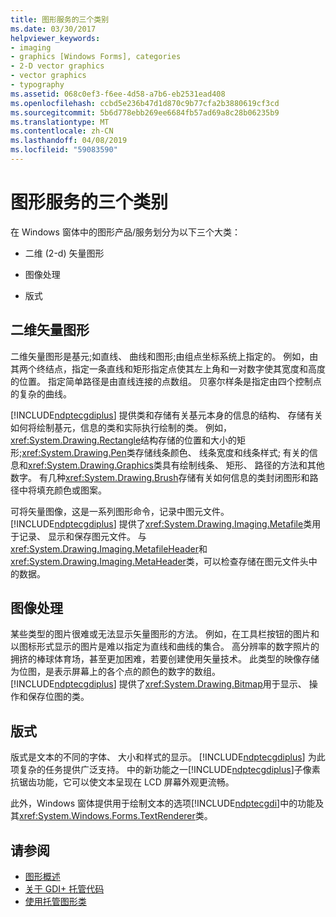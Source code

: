 ```yaml
---
title: 图形服务的三个类别
ms.date: 03/30/2017
helpviewer_keywords:
- imaging
- graphics [Windows Forms], categories
- 2-D vector graphics
- vector graphics
- typography
ms.assetid: 068c0ef3-f6ee-4d58-a7b6-eb2531ead408
ms.openlocfilehash: ccbd5e236b47d1d870c9b77cfa2b3880619cf3cd
ms.sourcegitcommit: 5b6d778ebb269ee6684fb57ad69a8c28b06235b9
ms.translationtype: MT
ms.contentlocale: zh-CN
ms.lasthandoff: 04/08/2019
ms.locfileid: "59083590"
---
```

# <a name="three-categories-of-graphics-services"></a>图形服务的三个类别
在 Windows 窗体中的图形产品/服务划分为以下三个大类：  
  
-   二维 (2-d) 矢量图形  
  
-   图像处理  
  
-   版式  
  
## <a name="2-d-vector-graphics"></a>二维矢量图形  
 二维矢量图形是基元;如直线、 曲线和图形;由组点坐标系统上指定的。 例如，由其两个终结点，指定一条直线和矩形指定点使其左上角和一对数字使其宽度和高度的位置。 指定简单路径是由直线连接的点数组。 贝塞尔样条是指定由四个控制点的复杂的曲线。  
  
 [!INCLUDE[ndptecgdiplus](../../../../includes/ndptecgdiplus-md.md)] 提供类和存储有关基元本身的信息的结构、 存储有关如何将绘制基元，信息的类和实际执行绘制的类。 例如，<xref:System.Drawing.Rectangle>结构存储的位置和大小的矩形;<xref:System.Drawing.Pen>类存储线条颜色、 线条宽度和线条样式; 有关的信息和<xref:System.Drawing.Graphics>类具有绘制线条、 矩形、 路径的方法和其他数字。 有几种<xref:System.Drawing.Brush>存储有关如何信息的类封闭图形和路径中将填充颜色或图案。  
  
 可将矢量图像，这是一系列图形命令，记录中图元文件。 [!INCLUDE[ndptecgdiplus](../../../../includes/ndptecgdiplus-md.md)] 提供了<xref:System.Drawing.Imaging.Metafile>类用于记录、 显示和保存图元文件。 与<xref:System.Drawing.Imaging.MetafileHeader>和<xref:System.Drawing.Imaging.MetaHeader>类，可以检查存储在图元文件头中的数据。  
  
## <a name="imaging"></a>图像处理  
 某些类型的图片很难或无法显示矢量图形的方法。 例如，在工具栏按钮的图片和以图标形式显示的图片是难以指定为直线和曲线的集合。 高分辨率的数字照片的拥挤的棒球体育场，甚至更加困难，若要创建使用矢量技术。 此类型的映像存储为位图，是表示屏幕上的各个点的颜色的数字的数组。 [!INCLUDE[ndptecgdiplus](../../../../includes/ndptecgdiplus-md.md)] 提供了<xref:System.Drawing.Bitmap>用于显示、 操作和保存位图的类。  
  
## <a name="typography"></a>版式  
 版式是文本的不同的字体、 大小和样式的显示。 [!INCLUDE[ndptecgdiplus](../../../../includes/ndptecgdiplus-md.md)] 为此项复杂的任务提供广泛支持。 中的新功能之一[!INCLUDE[ndptecgdiplus](../../../../includes/ndptecgdiplus-md.md)]子像素抗锯齿功能，它可以使文本呈现在 LCD 屏幕外观更流畅。  
  
 此外，Windows 窗体提供用于绘制文本的选项[!INCLUDE[ndptecgdi](../../../../includes/ndptecgdi-md.md)]中的功能及其<xref:System.Windows.Forms.TextRenderer>类。  
  
## <a name="see-also"></a>请参阅

- [图形概述](graphics-overview-windows-forms.md)
- [关于 GDI+ 托管代码](about-gdi-managed-code.md)
- [使用托管图形类](using-managed-graphics-classes.md)
